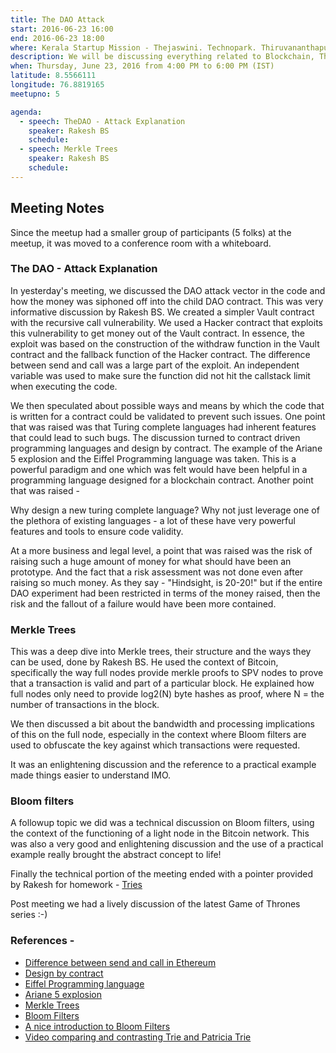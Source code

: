 ```yaml
---
title: The DAO Attack
start: 2016-06-23 16:00
end: 2016-06-23 18:00
where: Kerala Startup Mission - Thejaswini. Technopark. Thiruvananthapuram.
description: We will be discussing everything related to Blockchain, The DAO attack and Merkle Trees in the proposed time.
when: Thursday, June 23, 2016 from 4:00 PM to 6:00 PM (IST)
latitude: 8.5566111
longitude: 76.8819165
meetupno: 5

agenda:
  - speech: TheDAO - Attack Explanation
    speaker: Rakesh BS
    schedule:
  - speech: Merkle Trees
    speaker: Rakesh BS
    schedule:
---
```




## Meeting Notes 
Since the meetup had a smaller group of participants (5 folks) at the meetup, it was moved to a conference room with a whiteboard.


### The DAO - Attack Explanation  
In yesterday's meeting, we discussed the DAO attack vector in the code and how the money was siphoned off into the child DAO contract. This was very informative discussion by Rakesh BS. We created a simpler Vault contract with the recursive call vulnerability. We used a Hacker contract that exploits this vulnerability to get money out of the Vault contract. In essence, the exploit was based on the construction of the withdraw function in the Vault contract and the fallback function of the Hacker contract. The difference between send and call was a large part of the exploit. An independent variable was used to make sure the function did not hit the callstack limit when executing the code.


We then speculated about possible ways and means by which the code that is written for a contract could be validated to prevent such issues. One point that was raised was that Turing complete languages had inherent features that could lead to such bugs. The discussion turned to contract driven programming languages and design by contract. The example of the Ariane 5 explosion and the Eiffel Programming language  was taken. This is a powerful paradigm and one which was felt would have been helpful in a programming language designed for a blockchain contract. Another point that was raised -

 Why design a new turing complete language? Why not just leverage one of the plethora of existing languages - a lot of these have very powerful features and tools to ensure code validity.
 

At a more business and legal level, a point that was raised was the risk of raising such a huge amount of money for what should have been an prototype. And the fact that a risk assessment was not done even after raising so much money. As they say - "Hindsight, is 20-20!" but if the entire DAO experiment had been restricted in terms of the money raised, then the risk and the fallout of a failure would have been more contained. 

### Merkle Trees
This was a deep dive into Merkle trees, their structure and the ways they can be used, done by Rakesh BS. He used the context of Bitcoin, specifically the way full nodes provide merkle proofs to SPV nodes to prove that a transaction is valid and part of a particular block. He explained how full nodes only need to provide log2(N) byte hashes as proof, where N = the number of transactions in the block.


We then discussed a bit about the bandwidth and processing implications of this on the full node, especially in the context where Bloom filters are used to obfuscate the key against which transactions were requested.


It was an enlightening discussion and the reference to a practical example made things easier to understand IMO.

### Bloom filters
A followup topic we did was a technical discussion on Bloom filters, using the context of the functioning of a light node in the Bitcoin network. This was also a very good and enlightening discussion and the use of a practical example really brought the abstract concept to life!


Finally the technical portion of the meeting ended with a pointer provided by Rakesh for homework - [Tries](https://en.wikipedia.org/wiki/Trie)  


Post meeting we had a lively discussion of the latest Game of Thrones series :-)


### References - 

  - [Difference between send and call in Ethereum](http://ethereum.stackexchange.com/q/6470/259)
  - [Design by contract](http://c2.com/cgi/wiki?DesignByContract)
  - [Eiffel Programming language](https://www.eiffel.com/values/design-by-contract/)
  - [Ariane 5 explosion](https://www.ima.umn.edu/~arnold/disasters/ariane.html)
  - [Merkle Trees](https://en.wikipedia.org/wiki/Merkle_tree)
  - [Bloom Filters](https://en.wikipedia.org/wiki/Bloom_filter)
  - [A nice introduction to Bloom Filters](http://billmill.org/bloomfilter-tutorial/)
  - [Video comparing and contrasting Trie and Patricia Trie](https://www.youtube.com/watch?v=jXAHLqQthKw)
  
